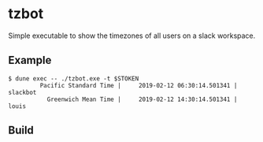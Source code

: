 # tzbot

Simple executable to show the timezones of all users on a slack workspace.

## Example

```
$ dune exec -- ./tzbot.exe -t $STOKEN
         Pacific Standard Time |     2019-02-12 06:30:14.501341 | slackbot
           Greenwich Mean Time |     2019-02-12 14:30:14.501341 | louis
```

## Build

